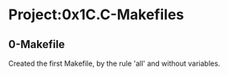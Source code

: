 # Project:0x1C.C-Makefiles

## 0-Makefile

Created the first Makefile, by the rule 'all' and without variables.